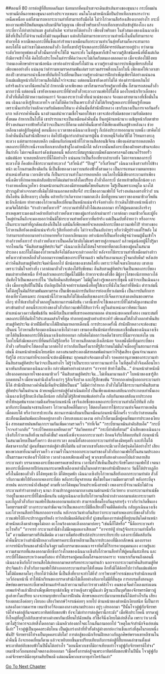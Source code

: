 ##ตอนที่ 80 การต่อสู้ที่สืบทอดกันมา
น้อยมากที่คนป่าเขาจะเดินเข้าเส้นทางของขุนนาง กระบี่ลมฝนจงซานมีกลิ่นอายของขุนนางอย่างประจวบเหมาะ คนในโถงตำหนักเมื่อปีนป่ายเทือกเขาเกรงว่าจะเหน็ดเหนื่อย แต่ก็สามารถหากระบวนท่าที่สามารถรับมือได้ ไม่ว่าโก่วหานสือร้องเสียงเบาอย่างไร กระบี่ของกวนเฟยไป๋พลันหมุนกลับมามีจิตวิญญาณ เพียงชั่วพริบตาก็จากเทือกเขากลับเข้าสู่ห้องโถง แสงกระบี่ยาวโอ่อ่าสง่าผ่าเผย สูงส่งล้ำเลิศ จะทำลายได้อย่างไร
เพียงชั่วพริบตา ในหัวสมองของเฉินฉางเซิงมีสิ่งที่เป็นไปได้จำนวนนับไม่ถ้วนผุดขึ้นมา แต่กลับไม่สามารถหากระบวนท่าหนึ่งในนั้นที่สามารถจะทำลายได้ หากมีเพลงกระบี่ที่แข็งแกร่งร้ายแรงเหมือนกับกระบวนท่าเวิ่นสุ่ยทั้งสามก็คงจะสามารถตอบโต้ได้ แต่ว่าเขาไม่เคยสอนลั่วลั่ว อีกทั้งเขายังรู้จักเพลงกระบี่ที่อัศจรรย์อันตรายอยู่บ้าง ทว่าตามระดับวิทยายุทธ์ของลั่วลั่วนั้นยากที่จะใช้ได้
จนกระทั่ง ในที่สุดเขาก็เข้าใจความรู้สึกชนิดหนึ่งที่ตั้งแต่เกิดยังมิอาจเข้าใจได้ คิดไปถึงประโยคในตำราที่คิดว่าคงจะไม่เกิดกับตนเองตลอดกาล เมื่อจะต้องใช้ถึงพบว่าตนเองศึกษาตำรามาน้อยนิด
เขาท่องตำรานับครั้งไม่ถ้วน ความรู้ทางด้านการบำเพ็ญเพียรกลับไม่เพียงพออย่างยิ่ง แน่นอนว่าตำรามหามรรคสามพันเล่มรวบรวมสรรพสิ่งบนโลกใบนี้ เพียงแค่ให้เวลาเขาสองปี เขาสามารถนำเนื้อหาที่บันทึกไว้เปลี่ยนเป็นความรู้ทางด้านการฝึกบำเพ็ญเพียรได้อย่างแน่นอน ถึงแม้เผชิญหน้ากับโก่วหานสือก็มั่นใจว่าจะชนะ แต่ตอนนี้เขายังคงทำไม่ได้
ท่องตำราน้อยเกินไป แท้จริงแล้วเวลาก็น้อยเกินไป
ถ้าหากมีเวลาเพียงพอ เขาก็สามารถเรียนรู้มากยิ่งขึ้น ก็สามารถสอนลั่วลั่วมากกว่านี้
แต่ตอนนี้ เขายังหาเพลงกระบี่ที่ช่วยลั่วลั่วทะลวงกวนเฟยไป๋ไม่ได้
มองใบหน้าเรียวเล็กของลั่วลั่วที่เต็มไปด้วยความอ่อนเยาว์ จ้องมองระหว่างคิ้วที่แน่วแน่ของนาง จ้องมองสายตานางที่เชื่อมั่นในตน เฉินฉางเซิงรู้สึกละอายใจ
เขาไม่ได้คิดว่าเป็นเพราะลั่วลั่วไม่ได้เรียนรู้เพลงกระบี่ที่ตนรู้ทั้งหมด เพราะนั่นเท่ากับว่าผลักความรับผิดชอบให้นาง ค่ำคืนนั้นที่สำนักฝึกหลวง เขากับนางเป็นการเจอกันครั้งแรก หลังจากค่ำคืนนั้น นางล้วนแต่นำความเชื่อใจมอบให้เขา เขาจะต้องรับผิดชอบความรับผิดชอบทั้งหมด
ถ้าหากเป็นไปได้ เขาปรารถนาจะเป็นเหมือนค่ำคืนนั้น ยืนอยู่ด้านหน้านาง เผชิญหน้ากับตาข่ายที่ร่วงหล่นมาจากฟ้าหรือไม่ว่าจะเป็นกระบี่ก็ตาม
แต่ค่ำคืนนี้เขาทำได้เพียงแค่ยืนอยู่ข้างหลังนาง ช่วยเหลือนางต่อสู้กับคู่ต่อสู้
ตอนนี้เอง แววตาของเฉินฉางเซิงอยู่ๆ ก็เปล่งประกายออกมาแวบหนึ่ง
เขาคิดไปถึงค่ำคืนนั้นในสำนักฝึกหลวง คิดไปถึงผู้แกร่งกล้าเผ่ามารผู้นั้น ด้วยเหตุนี้จึงคิดวิธีได้
ไร้หนทางทะลุทะลวง แต่สามารถหลบหลีก เหมือนกับก่อนหน้าที่โก่วหานสือสอนชีเจียน เพียงแค่สามารถหลบหลีกเพลงกระบี่ที่ประหนึ่งจากเทือกเขากลับเข้าสู่โถงตำหนักได้ หลังจากนั้นพลังกระบี่ของฝ่ายตรงข้ามจะต้องสิ้นกำลัง ไม่อาจแข็งแกร่งดังเช่นตอนนี้ พลังกระบี่สมบูรณ์แบบมีพลังมหาศาลจนถึงขนาดไร้รอยรั่วแม้แต่น้อย
จะหลบหลีกกระบี่นี้ได้อย่างไร แน่นอนว่าเป็นเรื่องที่ยากลำบากยิ่ง
ไม่อาจหาเพลงกระบี่ทะลวงได้ ก็คงต้องใช้กระบวนท่าทะลวง!
“เสวี่ยฉิง!”
“ปิงหู!”
“อวี่เสวียน!”
เฉินฉางเซิงสาวเท้าไปข้างหน้า ตะโกนสามเสียงติดกัน
นี่เป็นชื่อของดวงดาวบนท้องฟ้าทั้งสามดวง เป็นการแทนความหมายของตำแหน่งทั้งสาม เวลาเดียวกัน ก็เป็นกระบวนท่าในการหลบหลีก
บนโลกใบนี้มีเพียงกระบวนท่าเพียงหนึ่งเดียวที่ง่ายดายแต่กลับอธิบายได้แม่นยำหาสิ่งใดเปรียบ
ลั่วลั่วถือกระบี่ ปลายเท้าขยับเล็กน้อย เงาร่างกายเคลื่อนวูบไหว
ด้านหน้าลานประลองมีสายลมพัดโชยเย็นสบาย
ไม่รู้เป็นเพราะเหตุใด นางได้ปรากฏตัวห่างจากตรงที่เดิมไปด้านนอกหลายสิบจั้ง!
กระบี่ของกวนเฟยไป๋ จึงร่วงหล่นลงตรงที่ว่าง!
บนบันไดหิน มีเสียงเบาๆ เกิดขึ้น คล้ายกับว่าเกิดจากความตกตะลึง
มือที่ลูบหนวดยาวของเหมาชิวอวี่พลันชะงักเล็กน้อย
ท่าทางของโก่วหานสือเปลี่ยนเป็นหนักแน่นจริงจังอย่างยิ่ง ก้าวเดินไปข้างหน้าหนึ่งก้าวตามจิตใต้สำนึก
“ย่างก้าวหยั่งเทวารึ”
กระบวนท่าที่ลั่วลั่วได้แสดงออกมา ทำให้ผู้คนตกตะลึงจริงๆ
สาเหตุเพราะมองแล้วคล้ายกับย่างก้าวหยั่งเทวาของผู้แกร่งกล้าเผ่ามาร!
เวลาต่อมา เหมาชิวอวี่และผู้ยิ่งใหญ่ท่านอื่นถึงจะมองบอกว่านั่นมิใช่กระบวนท่าหยั่งเทวาที่แท้จริง แต่เป็นฉบับที่ง่ายกว่า หรืออาจจะเป็นกระบวนท่าที่ถูกดัดแปลงก็เป็นได้
แต่นั่นก็เพียงพอที่จะหลบหลีกกระบี่ของกวนเฟยไป๋!
ท่าทางของโก่วหานสือยังคงหนักแน่นจริงจัง รู้สึกทึ่งอย่างยิ่ง
ไม่ว่าจะเป็นฉบับง่ายๆ หรือว่ามีรูปร่างแต่ไร้พลัง ไม่ว่าสามารถทำออกมาอย่างง่ายดายหรือว่าลอกเลียนแบบ อย่างน้อยก็เป็นเครื่องพิสูจน์ว่าคนผู้นั้นเข้าใจย่างก้าวหยั่งเทวา!
ย่างก้าวหยั่งเทวาเป็นเคล็ดวิชาลับไม่แพร่งพรายสู่ภายนอก!
แล้วหนุ่มน้อยผู้นี้ไปรู้มาจากไหนกัน
“คืนสิบสามสู่ทิศประจิม!”
เฉินฉางเซิงไม่ได้สนใจสายตาที่ตกตะลึงของผู้คนในสนามประลอง และก็ไม่ได้มองโก่วหานสือจึงไม่ลังเลจะกล่าวออกไป
หลังจากใช้กระบวนท่าที่เหมือนย่างก้าวหยั่งเทวาช่วยเหลือลั่วลั่วออกมาจากพลังของกระบี่จี้ซานแล้ว พลันรับเอามาและจู่โจมกลับคืน!
หลังเอ่ยคำว่าคืนสิบสามสู่ทิศประจิมคำนี้ออกไป นัยน์ตาของเขาสดใสยิ่ง
เพราะว่าจิตใจเขาเงียบสงบ
เขาสงบเพราะว่ามั่นใจอย่างยิ่ง เวลาต่อมาลั่วลั่วจะต้องได้รับชัยชนะ
คืนสิบสามสู่ทิศประจิมเป็นเพลงกระบี่ของชนเผ่าทางทิศเหนือ ที่จริงแล้วเพลงกระบี่ชุดนี้ไม่มีชื่อ ถ้าหากจะต้องตั้งชื่อ มีผู้อาวุโสของนิกายหลวงได้บันทึกไว้เป็นเพลงกระบี่ใน ‘บันทึกคืนกลับทิศอุดร’
ไม่มีผู้ใดล่วงรู้เพลงกระบี่ชุดนี้ แม้ว่าจะเป็นเฉินฉางเซิง เมื่ออายุสิบปีในปีนั้น บังเอิญเปิดไปเจอตำราเล่มหนึ่งที่อยู่ใต้เบาะที่นั่งในวัดเก่าที่ซีหนิง
ตำราเล่มนี้ไม่ได้อยู่ในคัมภีร์สามพันมหามรรค เป็นเพียงแค่การบันทึกการท่องเที่ยวเล่มหนึ่ง เป็นการบันทึกการท่องเที่ยวโดยเฉพาะ
ก่อนหน้านี้โก่วหานสือได้ใช้เคล็ดลับเพลงกระบี่เจ็ดดาราแห่งตงหลินของพรรคเล็กๆ ทำให้เขากับลั่วลั่วตกอยู่ในสถานการณ์คับขัน เวลานี้เขาก็จะใช้เพลงกระบี่ที่ไม่สำคัญเอาชนะฝ่ายตรงข้ามบ้าง!
ตอนนี้ระยะห่างของลั่วลั่วกับกวนเฟยไป๋สิบกว่าจั้ง อยู่ในตำแหน่งดาวทิศตะวันตก ตำแหน่งดวงดาวสัมพันธ์กัน พอดีกับเป็นภาพที่เขารอคอยมาตลอด
ตำแหน่งของคนทั้งสอง เหมาะสมที่เพลงกระบี่ที่บันทึกไว้ประสบผลสำเร็จที่สุด ทำลายทุ่งหญ้าอย่างบ้าระห่ำ!
เพียงแค่ให้ลั่วลั่วออกท่าคืนสิบสามสู่ทิศประจิม ด้วยฝีมือที่นางได้ฝึกฝนมาหลายเดือนนี้ การประลองครั้งนี้ สำนักฝึกหลวงจะต้องชนะเป็นแน่
โก่วหานสือจ้องมองเฉินฉางเซิงไม่วางตา
เขามองเห็นนัยน์ตาที่สงบและเชื่อมั่นของเฉินฉางเซิง
เขาได้ยินชื่อเพลงกระบี่ที่เฉินฉางเซิงเอ่ยออกมา กลับคิดไม่ออกว่าเคล็ดวิชากระบี่นี้มาจากแห่งใด
บนโลกใบนี้ยังมีเพลงกระบี่ที่ตนยังไม่รู้อีกหรือ
โก่วหานสือตกตะลึงเล็กน้อย จ้องเขม็งมือที่กุมกระบี่ของลั่วลั่ว เตรียมที่จะโต้ตอบในเวลาต่อไป ทว่ากลับเป็นครั้งแรกที่รู้สึกว่าตนไม่มั่นใจเมื่ออยู่ในสถานการณ์เช่นนี้
ด้านหน้าตำหนักเงียบสนิท กลางสนามประลองมีสายลมพัดผ่านทว่าไร้สุ้มเสียง
ผู้คนจำนวนมากรับรู้ได้ กระบวนท่าที่จะออกนี้จะต้องมีชัยชนะ
ทุกคนต่างจ้องมองลั่วลั่ว รอคอยอานุภาพของกระบวนท่าคืนสิบสามสู่ทิศประจิมว่าจะเป็นอย่างไร
ไม่รู้ว่าเป็นระยะเวลายาวนานเท่าใด ในที่สุดลั่วลั่วจึงเคลื่อนไหว
นางหันกลับมามองเฉินฉางเซิง กล่าวพึมพำอย่างน่าสงสาร “อาจารย์ ข้าทำไม่เป็น...”
ด้านหน้าตำหนักมีเสียงถอดทอนหายใจของเหมาชิวอวี่
“คืนสิบสามสู่ทิศประจิม...ไม่เห็นมานานแล้ว”
ใบหน้าของเขารู้สึกถอดทอนใจ เมื่อหวนคำนึงถึงเรื่องเก่าๆ รู้สึกเจ็บปวด และก็รู้สึกขบขัน
“ถ้าหากองค์หญิงออกกระบวนท่านี้ได้ สำนักฝึกหลวงค่ำคืนนี้เห็นทีจะมีชัยเป็นแน่”
ไม่มีคำว่าถ้าหาก ลั่วลั่วไม่ได้ใช้กระบวนท่าคืนสิบสามสู่ทิศประจิมในตำนาน ด้วยเหตุนี้การต่อสู้ยังดำเนินต่อไป
เป็นเพียงแค่เพลงสลับฉากประกอบเท่านั้นเอง
เฉินฉางเซิงรู้สึกตะลึงงันเล็กน้อย กลับไม่ได้รู้สึกพ่ายแพ้แต่อย่างใด กลับกันเพลงสลับฉากประกอบทำให้หลุดพ้นจากความตึงเครียดก่อนหน้านี้ เขาจึงเอ่ยชื่อของเพลงกระบี่กระบวนท่าถัดไปทันที
กลับมายังกระบี่ลมฝนจงซานอีกครา
โก่วหานสือคลี่ยิ้มบางๆ โต้ตอบโดยการใช้กระบวนท่าเจ็ดดาราตงหลิน
เมื่อตอบโต้ หรือว่าการปะทะกัน สถานการณ์กลับมาเป็นเหมือนก่อนหน้านี้อีกครั้ง
ราวกับว่าสายลมสั่นสะเทือนเม็ดฝนพัดละเอียดอยู่กลางป่า เงียบสงบและงดงาม
อย่างไรก็ตามเมื่อผู้คนที่ชมการประลองเงียบนิ่ง สายลมสายฝนพลันเกาะรวมกันเพิ่มความรวดเร็ว
“ท่าที่เจ็ด”
“กระบี่ซานเหมินลำดับสิบเอ็ด”
“กระบี่โจวจงร่วงกลับ”
“กระบี่วิหคทองเหยียดกาย”
“ล้มวิหคทอง!”
“กระบี่ลำดับที่สาม!”
น้ำเสียงของเฉินฉางเซิงกับโก่วหานสือยิ่งนานยิ่งดังขึ้น!
คนหนึ่งเพิ่งจะออกกระบวนท่า อีกคนจึงรีบโต้ตอบทันที ก่อนหน้านี้ในสนามเงียบเป็นครั้งคราว ต้องการเวลา ตอนนี้ทั้งสองออกกระบวนท่ายังคงมิหยุดยั้ง และยังไม่ได้ตัดขาดจากกัน!
ผู้คนที่ชมการต่อสู้ต่างฟังไม่ทัน แล้วพวกเขาทั้งสองจะมีเวลาไปครุ่นคิดได้อย่างไร!
เสียงของพวกเขายิ่งนานยิ่งรวดเร็ว ความเร็วในการออกกระบวนท่าของลั่วลั่วกับกวนเฟยไป๋ในสนามประลองเป็นธรรมดาจะต้องเร็วไปด้วย
เวลาล่วงเลยเพียงแค่ชั่วครู่ พวกเขาทั้งสองต่างออกไปแล้วหลายสิบกระบวนท่า
บรรดาเพลงกระบี่ของพรรคเขาหลีซาน เวลานี้ทำให้เห็นเป็นประจักษ์โดยกวนเฟยไป๋
เจตนาของกระบี่เมื่อหลายปีก่อนบนกระดาษสีเหลืองเหล่านั้นในหอตำราของสำนักฝึกหลวง วันนี้ได้ปรากฏอีกครั้งในมือของลั่วลั่ว
มิได้หยุดชะงัก มิได้หยุดพัก
เฉินฉางเซิงกับโก่วหานสือยังออกกระบวนท่าต่อ
ลั่วลั่วกับกวนเฟยไป๋ยังออกเพลงกระบี่ต่อ
พลังกระบี่ดุจสายลม พัดโชยในความมืดยามราตรี พลังกระบี่ดุจสายฝน ตกกระหน่ำถึงขีดสุด!
ตามที่เวลาได้หมุนเวียนประหนึ่งสายน้ำ เพลงกระบี่จำนวนนับไม่ถ้วน กระบวนท่าร่างกายต่างๆ นานา ล้วนปรากฏออกมากลางสนามด้านหน้าวังเว่ยยาง
บางกระบวนท่าแน่ชัดว่าอยู่ในเพลงกระบี่ที่ไม่เหมือนกัน แต่ถูกเฉินฉางเซิงกับโก่วหานสือนำกล่าวออกมาแต่ละกระบวนท่า และก็ถูกลั่วลั่วกับกวนเฟยไป๋แสดงออกมาแต่ละท่า สามารถเชื่อมโยงกันดุจสายรุ้ง ราวกับว่าเกิดขึ้นเองโดยธรรมชาติ!
บางกระบวนท่าชัดเจนว่าเป็นเพลงกระบี่มีชื่อเสียงที่โจมตีติดต่อกัน กลับถูกเฉินฉางเซิงและโก่วหานสือทำให้แยกออกจากกัน หลังจากเว้นห่างกันสิบกว่ากระบวนท่าเพลงกระบี่ของลั่วลั่วกับกวนเฟยไป๋ถึงจะปรากฏมาทีหลัง ทว่ากลับมีผลดีอันน่าทึ่ง!
ฝูงชนที่มองการต่อสู้ที่อยู่บนบันไดด้านหน้าตำหนักตะลึงตาค้างพูดไม่ออก ตะโกนร้องตกตะลึงออกมาบ่อยๆ
“เช่นนี้ก็ได้หรือ”
“นี่คือกระบวนท่าอะไรหรือ”
“อาจารย์ กระบวนท่านี้ช่างไม่มีเหตุผลเอาเสียเลย”
“อาจารย์ปู่ ท่านรู้จักกระบวนท่านี้หรือไม่”
ความมืดยามราตรีอันมืดมิด ดวงดาวเต็มท้องฟ้าเปล่งประกายระยิบระยับ แสงกระบี่ตัดสลับกัน
ค่ำคืนนี้ระหว่างสำนักฝึกหลวงกับพรรคกระบี่เขาหลีซานเป็นการประลองที่มีเอกลักษณ์ มองบรรดาอาจารย์นักเรียนของสำนักในจิงตูรวมถึงบรรดาของคณะเจรจาทิศใต้ไร้การควบคุมตนเอง
ความรู้และความสามารถที่แสดงออกมาลึกซึ้งกว้างไกลของเฉินฉางเซิงกับโก่วหานสือทำให้ผู้คนสั่นสะเทือน และกระบี่ที่โต้ตอบระหว่างคนทั้งสอง ทำให้บรรดาผู้คนเลื่อมใสจนอยากคารวะ
จากแรกเริ่มจนถึงตอนนี้ เฉินฉางเซิงกับโก่วหานสือได้เอ่ยออกมาหลายร้อยกระบวนท่าแล้ว นอกจากกระบวนท่าคืนสิบสามสู่ทิศประจิมแล้ว ลั่วลั่วกับกวนเฟยไป๋ต่างออกกระบวนท่ามาได้ทั้งหมด อีกทั้งมิได้ด้อยไปกว่ากันแม้แต่น้อย ไม่ได้ผิดพลาดใดๆ เรียกได้ว่าดีเลิศ นี่เป็นสิ่งที่ยากจะทำได้ยิ่ง!
การวิพากษ์วิจารณ์ของเจ้าสำนักเหมาชิวอวี่ก่อนหน้านี้ ทำให้นักเรียนของบรรดาสำนักไม้เลื้อยต่างอับอายไม่มีที่สิ้นสุด การอบรมสั่งสอนลูกศิษย์ของพรรคกระบี่เขาหลีซานแท้จริงแล้วยาวนานยิ่งกว่าราชวงศ์ต้าโจว คนของเจ็ดคำโคลงแห่งแดนเทพแท้จริงแล้วฝึกบำเพ็ญเพียรทุกข์ลำเข็ญ ทว่าหญิงสาวผู้นั้นเล่า มีฐานะเป็นบุตรีของจักรพรรดิขาวผู้สูงส่งหาใดเปรียบ นางจะทนทุกข์ยากในการฝึกฝน ศึกษาเพลงกระบี่มากมายเช่นนี้ได้อย่างไรกัน
เสียงร้องตกตะลึงค่อยๆ เงียบลง เสียงวิพากษ์วิจารณ์ค่อยๆ หายไป
ด้านหน้าของตำหนักเงียบสนิท นี่เป็นการแสดงถึงความเคารพ
เหมาชิวอวี่จ้องมองกลางสนามประลอง อยู่ๆ เอ่ยออกมา “ปีนั้นโจวตู๋ฟูกับจักรพรรดิไท่จงต่อสู้กันจนพระอาทิตย์ลับขอบฟ้า ยังจะไม่เท่าการต่อสู้ครานี้กระมัง”
เมื่อฟังประโยคนี้ บรรดาผู้ยิ่งใหญ่ที่อยู่ใกล้กับเขาท่าทางต่างพากันเปลี่ยนไปฉับพลัน
สวีซื่อจีนิ่งเงียบไม่เอ่ยสิ่งใด เพราะว่าเวลานี้เขาไม่รู้ว่าควรจะเอ่ยสิ่งใดออกมา
เฉินหลิวอ๋องตกใจตะโกนลั่นถามออกไป “เหตุใดเจ้าสำนักจึงเอ่ยเช่นนี้เล่า”
โจวตู๋ฟูเป็นบุคคลระดับไหน เป็นผู้แกร่งกล้าที่ทั่วทั้งต้าลู่ต่างยกย่องว่าแข็งแกร่งที่สุดในรอบหนึ่งพันปี! จักรพรรดิไท่จงเป็นบุคคลระดับใด! การต่อสู้ของนักเรียนฝึกหลวงกับลูกศิษย์พรรคเขาหลีซานในค่ำคืนนี้ ถึงจะยอดเยี่ยมก็ตาม แล้วจะหยิบยกขึ้นมาเปรียบเทียบกับการต่อสู้ที่สืบทอดเล่าขานตั้งแต่พระอาทิตย์ลับขอบฟ้าในปีนั้นได้อย่างไร
“ตอนนี้พวกเขาก็มิอาจเทียบเท่าโจวตู๋ฟูกับจักรพรรดิไท่จง”
เหมาชิวอวี่ถอนทอนใจพลางเอ่ยออกมา “เมื่อครั้งการต่อสู้จนพระอาทิตย์ลับขอบฟ้าในปีนั้น โจวตู๋ฟูกับองค์จักรพรรดิมีอายุสามสิบปีพอดี แต่ตอนนี้พวกเขาอายุเท่าไหร่กันเล่า”




[Go To Next Chapter]( ./82.md)